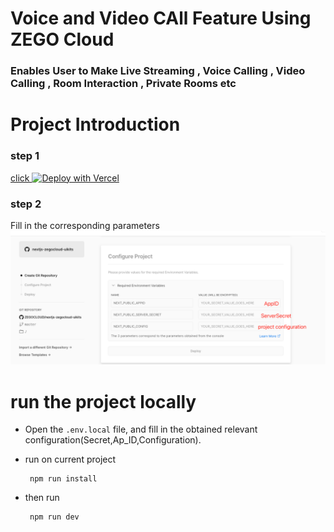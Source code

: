 # Voice and Video CAll Feature Using ZEGO Cloud

### Enables User to Make Live Streaming , Voice Calling , Video Calling , Room Interaction , Private Rooms etc

# Project Introduction

### step 1
[click  ![Deploy with Vercel](https://vercel.com/button)](https://vercel.com/new/clone?repository-url=https%3A%2F%2Fgithub.com%2FZEGOCLOUD%2Fnextjs-zegocloud-uikits&env=NEXT_PUBLIC_APPID,NEXT_PUBLIC_SERVER_SECRET,NEXT_PUBLIC_CONFIG&envDescription=The%203%20parameters%20correspond%20to%20the%20parameters%20obtained%20from%20the%20console&envLink=https%3A%2F%2Fgithub.com%2FZEGOCLOUD%2Fnextjs-zegocloud-uikits%23readme&project-name=nextjs-zegocloud-uikits&demo-title=nextjs-zegocloud-uikits&demo-description=nextjs-zegocloud-uikits)

### step 2

Fill in the corresponding parameters
![config](docs/vercelEnv.png)

# run the project locally

- Open the `.env.local` file, and fill in the obtained relevant configuration(Secret,Ap_ID,Configuration).

- run on current project
  ````
   npm run install
  ````
- then run
  ````
   npm run dev
  ````
